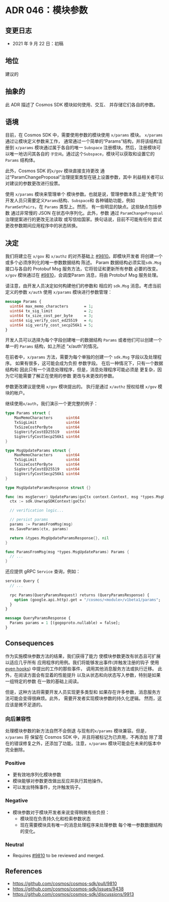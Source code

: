 # ADR 046：模块参数

## 变更日志

- 2021 年 9 月 22 日：初稿

## 地位

建议的

## 抽象的

此 ADR 描述了 Cosmos SDK 模块如何使用、交互、
并存储它们各自的参数。

## 语境

目前，在 Cosmos SDK 中，需要使用参数的模块使用
`x/params` 模块。 `x/params` 通过让模块定义参数来工作，
通常通过一个简单的“Params”结构，并将该结构注册到
`x/params` 模块通过属于各自的唯一 `Subspace`
注册模块。然后，注册模块可以唯一地访问其各自的
`子空间`。通过这个`Subspace`，模块可以获取和设置它的`Params`
结构体。

此外，Cosmos SDK 的`x/gov` 模块直接支持更改
通过“ParamChangeProposal”治理提案类型在链上设置参数，其中
利益相关者可以对建议的参数更改进行投票。

使用 `x/params` 模块来管理单个
模块参数。也就是说，管理参数本质上是“免费”的
开发人员只需要定义`Params`结构、`Subspace`和
各种辅助功能，例如`ParamSetPairs`，在 `Params` 类型上。然而，
有一些明显的缺点。这些缺点包括参数
通过非常慢的 JSON 在状态中序列化。此外，参数
通过 `ParamChangeProposal` 治理提案进行的更改无法读取
或写信给国家。换句话说，目前不可能有任何
尝试更改参数期间应用程序中的状态转换。

## 决定

我们将建立在 `x/gov` 和 `x/authz` 的对齐基础上
[#9810](https://github.com/cosmos/cosmos-sdk/pull/9810)。即模块开发者
将创建一个或多个必须序列化的唯一参数数据结构
陈述。 Param 数据结构必须实现`sdk.Msg` 接口与各自的
Protobuf Msg 服务方法，它将验证和更新所有参数
必要的改变。 `x/gov` 模块通过在
[#9810](https://github.com/cosmos/cosmos-sdk/pull/9810)，会调度Param
消息，将由 Protobuf Msg 服务处理。

请注意，由开发人员决定如何构建他们的参数和
相应的 `sdk.Msg` 消息。考虑当前定义的参数
`x/auth` 使用 `x/params` 模块进行参数管理： 

```protobuf
message Params {
  uint64 max_memo_characters       = 1;
  uint64 tx_sig_limit              = 2;
  uint64 tx_size_cost_per_byte     = 3;
  uint64 sig_verify_cost_ed25519   = 4;
  uint64 sig_verify_cost_secp256k1 = 5;
}
```

开发人员可以选择为每个字段创建唯一的数据结构
`Params` 或者他们可以创建一个单一的 `Params` 结构，如上所述
“x/auth”的情况。

在前者中，`x/params` 方法，需要为每个单独的创建一个 `sdk.Msg`
字段以及处理程序。 如果有很多，这可能会成为负担
参数字段。 在后一种情况下，只有一个数据结构和
因此只有一个消息处理程序，但是，消息处理程序可能必须是
更复杂，因为它可能需要了解正在使用的参数
更改与未更改的参数。

参数更改建议是使用 `x/gov` 模块提出的。 执行是通过
`x/authz` 授权给根 `x/gov` 模块的帐户。

继续使用`x/auth`，我们演示一个更完整的例子： 
```go
type Params struct {
	MaxMemoCharacters      uint64
	TxSigLimit             uint64
	TxSizeCostPerByte      uint64
	SigVerifyCostED25519   uint64
	SigVerifyCostSecp256k1 uint64
}

type MsgUpdateParams struct {
	MaxMemoCharacters      uint64
	TxSigLimit             uint64
	TxSizeCostPerByte      uint64
	SigVerifyCostED25519   uint64
	SigVerifyCostSecp256k1 uint64
}

type MsgUpdateParamsResponse struct {}

func (ms msgServer) UpdateParams(goCtx context.Context, msg *types.MsgUpdateParams) (*types.MsgUpdateParamsResponse, error) {
  ctx := sdk.UnwrapSDKContext(goCtx)

  // verification logic...

  // persist params
  params := ParamsFromMsg(msg)
  ms.SaveParams(ctx, params)

  return &types.MsgUpdateParamsResponse{}, nil
}

func ParamsFromMsg(msg *types.MsgUpdateParams) Params {
  // ...
}
```

还应提供 gRPC `Service` 查询，例如： 

```protobuf
service Query {
  // ...
  
  rpc Params(QueryParamsRequest) returns (QueryParamsResponse) {
    option (google.api.http).get = "/cosmos/<module>/v1beta1/params";
  }
}

message QueryParamsResponse {
  Params params = 1 [(gogoproto.nullable) = false];
}
```

## Consequences

作为实施模块参数方法的结果，我们获得了能力
使模块参数更改有状态且可扩展以适应几乎所有
应用程序的用例。我们将能够发出事件(并触发注册的钩子
使用 [even hooks](https://github.com/cosmos/cosmos-sdk/discussions/9656)) 中提出的工作的那些事件，
调用其他消息服务方法或执行迁移。
此外，在阅读方面会有显着的性能提升
以及从状态和向状态写入参数，特别是如果一组特定的参数
在一致的基础上阅读。

但是，这种方法将需要开发人员实现更多类型和
如果存在许多参数，消息服务方法可能会变得很麻烦。此外，
需要开发者实现模块参数的持久化逻辑。
然而，这应该是微不足道的。

### 向后兼容性

处理模块参数的新方法自然不会倒退
与现有的`x/params` 模块兼容。但是，`x/params` 将
保留在 Cosmos SDK 中，并且将被标记为已弃用，不再添加
除了潜在的错误修复之外，还添加了功能。注意，`x/params`
模块可能会在未来的版本中完全删除。 
### Positive

- 更有效地序列化模块参数
- 模块能够对参数更改做出反应并执行其他操作。
- 可以发出特殊事件，允许触发钩子。 
### Negative

- 模块参数对于模块开发者来说变得稍微有些负担：
     - 模块现在负责持久化和检索参数状态
     - 现在需要模块具有唯一的消息处理程序来处理参数
       每个唯一参数数据结构的变化。 

### Neutral

- Requires [#9810](https://github.com/cosmos/cosmos-sdk/pull/9810) to be reviewed
  and merged.

<!-- ## Further Discussions

While an ADR is in the DRAFT or PROPOSED stage, this section should contain a summary of issues to be solved in future iterations (usually referencing comments from a pull-request discussion).
Later, this section can optionally list ideas or improvements the author or reviewers found during the analysis of this ADR. -->

## References

- https://github.com/cosmos/cosmos-sdk/pull/9810
- https://github.com/cosmos/cosmos-sdk/issues/9438
- https://github.com/cosmos/cosmos-sdk/discussions/9913
